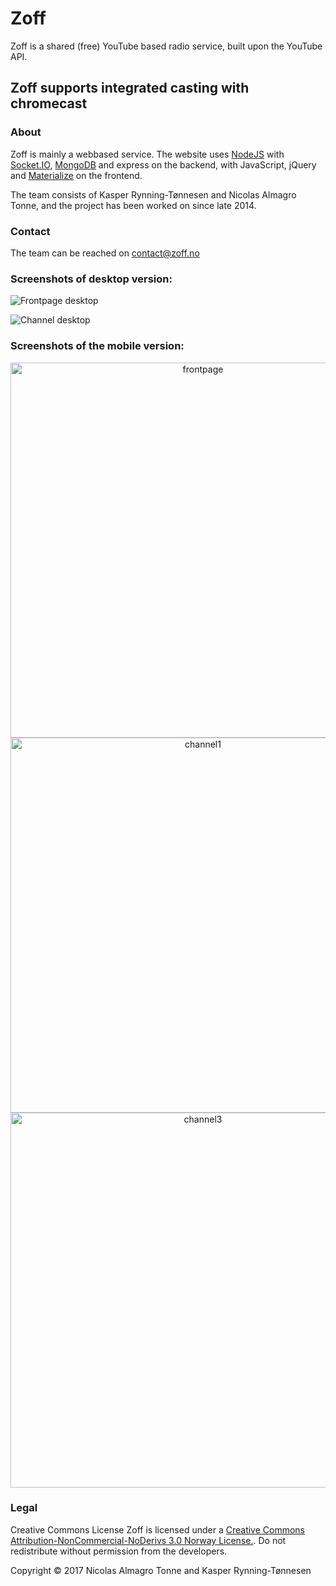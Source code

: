 Zoff
====

Zoff is a shared (free) YouTube based radio service, built upon the YouTube API.

## Zoff supports integrated casting with chromecast

### About

Zoff is mainly a webbased service. The website uses <a href="https://nodejs.org/">NodeJS</a> with <a href="http://socket.io/">Socket.IO</a>, <a href="https://www.mongodb.org/">MongoDB</a> and express on the backend, with JavaScript, jQuery and <a href="http://materializecss.com/">Materialize</a> on the frontend.

The team consists of Kasper Rynning-Tønnesen and Nicolas Almagro Tonne, and the project has been worked on since late 2014.

### Contact

The team can be reached on <a href="mailto:contact@zoff.no?Subject=Contact%20Zoff">contact@zoff.no</a>

### Screenshots of desktop version:

![Frontpage desktop](https://puu.sh/xCI8P/bbfbdd694c.png)

![Channel desktop](https://puu.sh/xCHXj/3f7d826329.png)

### Screenshots of the mobile version:

<div style="text-align:center;">
<img src="http://i.imgur.com/aWlEmIx.png" alt="frontpage" height="600px">
<br>
<img src="https://puu.sh/xCI6X/1aead5e1b6.png" alt="channel1" height="600px">

<img src="http://i.imgur.com/GuBz8zK.png" alt="channel3" height="600px">
</div>

### Legal

Creative Commons License
Zoff is licensed under a
<a href="http://creativecommons.org/licenses/by-nc-nd/3.0/no/">Creative Commons Attribution-NonCommercial-NoDerivs 3.0 Norway License.</a>.
Do not redistribute without permission from the developers.

Copyright © 2017
Nicolas Almagro Tonne and Kasper Rynning-Tønnesen
